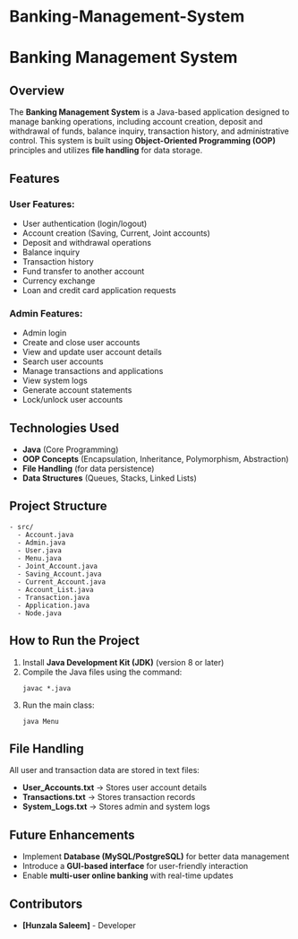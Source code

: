 # Banking-Management-System
 
# Banking Management System

## Overview
The **Banking Management System** is a Java-based application designed to manage banking operations, including account creation, deposit and withdrawal of funds, balance inquiry, transaction history, and administrative control. This system is built using **Object-Oriented Programming (OOP)** principles and utilizes **file handling** for data storage.

## Features
### User Features:
- User authentication (login/logout)
- Account creation (Saving, Current, Joint accounts)
- Deposit and withdrawal operations
- Balance inquiry
- Transaction history
- Fund transfer to another account
- Currency exchange
- Loan and credit card application requests

### Admin Features:
- Admin login
- Create and close user accounts
- View and update user account details
- Search user accounts
- Manage transactions and applications
- View system logs
- Generate account statements
- Lock/unlock user accounts

## Technologies Used
- **Java** (Core Programming)
- **OOP Concepts** (Encapsulation, Inheritance, Polymorphism, Abstraction)
- **File Handling** (for data persistence)
- **Data Structures** (Queues, Stacks, Linked Lists)

## Project Structure
```
- src/
  - Account.java
  - Admin.java
  - User.java
  - Menu.java
  - Joint_Account.java
  - Saving_Account.java
  - Current_Account.java
  - Account_List.java
  - Transaction.java
  - Application.java
  - Node.java
```

## How to Run the Project
1. Install **Java Development Kit (JDK)** (version 8 or later)
2. Compile the Java files using the command:
   ```
   javac *.java
   ```
3. Run the main class:
   ```
   java Menu
   ```

## File Handling
All user and transaction data are stored in text files:
- **User_Accounts.txt** → Stores user account details
- **Transactions.txt** → Stores transaction records
- **System_Logs.txt** → Stores admin and system logs

## Future Enhancements
- Implement **Database (MySQL/PostgreSQL)** for better data management
- Introduce a **GUI-based interface** for user-friendly interaction
- Enable **multi-user online banking** with real-time updates

## Contributors
- **[Hunzala Saleem]** - Developer



